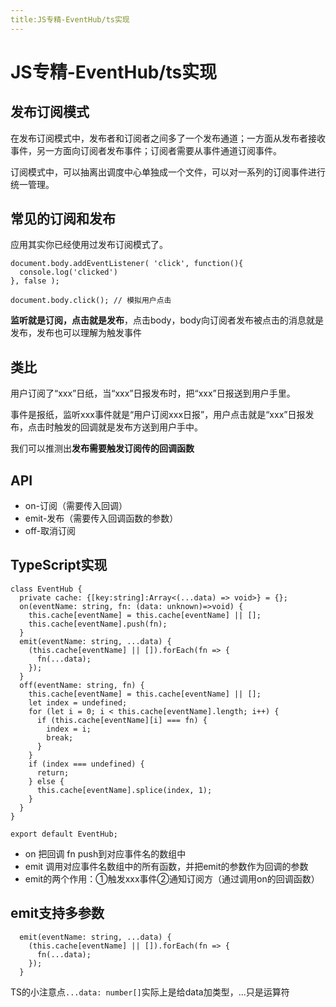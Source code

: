 ```yaml
---
title:JS专精-EventHub/ts实现
---
```

# JS专精-EventHub/ts实现

## 发布订阅模式
在发布订阅模式中，发布者和订阅者之间多了一个发布通道；一方面从发布者接收事件，另一方面向订阅者发布事件；订阅者需要从事件通道订阅事件。

订阅模式中，可以抽离出调度中心单独成一个文件，可以对一系列的订阅事件进行统一管理。

## 常见的订阅和发布
应用其实你已经使用过发布订阅模式了。
```
document.body.addEventListener( 'click', function(){
  console.log('clicked')
}, false );

document.body.click(); // 模拟用户点击
```
**监听就是订阅，点击就是发布**，点击body，body向订阅者发布被点击的消息就是发布，发布也可以理解为触发事件

## 类比
用户订阅了“xxx”日纸，当“xxx”日报发布时，把“xxx”日报送到用户手里。

事件是报纸，监听xxx事件就是“用户订阅xxx日报”，用户点击就是“xxx”日报发布，点击时触发的回调就是发布方送到用户手中。

我们可以推测出**发布需要触发订阅传的回调函数**

## API
* on-订阅（需要传入回调）
* emit-发布（需要传入回调函数的参数）
* off-取消订阅

## TypeScript实现
```
class EventHub {
  private cache: {[key:string]:Array<(...data) => void>} = {};
  on(eventName: string, fn: (data: unknown)=>void) {
    this.cache[eventName] = this.cache[eventName] || [];
    this.cache[eventName].push(fn);
  }
  emit(eventName: string, ...data) {
    (this.cache[eventName] || []).forEach(fn => {
      fn(...data);
    });
  }
  off(eventName: string, fn) {
    this.cache[eventName] = this.cache[eventName] || [];
    let index = undefined;
    for (let i = 0; i < this.cache[eventName].length; i++) {
      if (this.cache[eventName][i] === fn) {
        index = i;
        break;
      }
    }
    if (index === undefined) {
      return;
    } else {
      this.cache[eventName].splice(index, 1);
    }
  }
}

export default EventHub;

```
* on 把回调 fn push到对应事件名的数组中
* emit 调用对应事件名数组中的所有函数，并把emit的参数作为回调的参数
* emit的两个作用：①触发xxx事件②通知订阅方（通过调用on的回调函数）

## emit支持多参数
```
  emit(eventName: string, ...data) {
    (this.cache[eventName] || []).forEach(fn => {
      fn(...data);
    });
  }
```
TS的小注意点`...data: number[]`实际上是给data加类型，...只是运算符